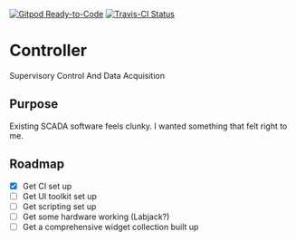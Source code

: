 [![Gitpod Ready-to-Code](https://img.shields.io/badge/Gitpod-Ready--to--Code-blue?logo=gitpod)](https://gitpod.io/#https://github.com/hinsley/Controller) 
[![Travis-CI Status](https://travis-ci.org/hinsley/Controller.svg?branch=master)](https://travis-ci.org/github/hinsley/Controller)

# Controller
Supervisory Control And Data Acquisition

## Purpose
Existing SCADA software feels clunky. I wanted something that felt right to me.

## Roadmap
- [X] Get CI set up
- [ ] Get UI toolkit set up
- [ ] Get scripting set up
- [ ] Get some hardware working (Labjack?)
- [ ] Get a comprehensive widget collection built up